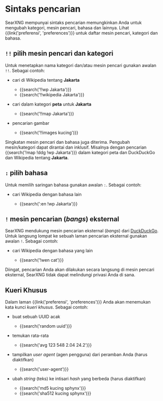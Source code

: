 # Sintaks pencarian

SearXNG mempunyai sintaks pencarian memungkinkan Anda untuk mengubah kategori,
mesin pencari, bahasa dan lainnya.  Lihat {{link('preferensi', 'preferences')}}
untuk daftar mesin pencari, kategori dan bahasa.

## `!!` pilih mesin pencari dan kategori

Untuk menetapkan nama kategori dan/atau mesin pencari gunakan awalan `!!`.  Sebagai contoh:

- cari di Wikipedia tentang **Jakarta**

  - {{search('!!wp Jakarta')}}
  - {{search('!!wikipedia Jakarta')}}

- cari dalam kategori **peta** untuk **Jakarta**

  - {{search('!!map Jakarta')}}

- pencarian gambar

  - {{search('!!images kucing')}}

Singkatan mesin pencari dan bahasa juga diterima.  Pengubah mesin/kategori dapat
dirantai dan inklusif.  Misalnya dengan pencarian {{search('!map !ddg !wp
Jakarta')}} dalam kategori peta dan DuckDuckGo dan Wikipedia tentang
**Jakarta**.

## `:` pilih bahasa

Untuk memilih saringan bahasa gunakan awalan `:`.  Sebagai contoh:

- cari Wikipedia dengan bahasa lain

  - {{search(':en !wp Jakarta')}}

## `!` mesin pencarian (*bangs*) eksternal

SearXNG mendukung mesin pencarian eksternal (*bangs*) dari [DuckDuckGo].  Untuk langsung lompat ke sebuah
laman pencarian eksternal gunakan awalan `!`.  Sebagai contoh:

- cari Wikipedia dengan bahasa yang lain

  - {{search('!wen cat')}}

Diingat, pencarian Anda akan dilakukan secara langsung di mesin pencari
eksternal, SearXNG tidak dapat melindungi privasi Anda di sana.

[DuckDuckGo]: https://duckduckgo.com/bang

## Kueri Khusus

Dalam laman {{link('preferensi', 'preferences')}} Anda akan menemukan kata kunci
_kueri khusus_.  Sebagai contoh:

- buat sebuah UUID acak

  - {{search('random uuid')}}

- temukan rata-rata

  - {{search('avg 123 548 2.04 24.2')}}

- tampilkan _user agent_ (agen pengguna) dari peramban Anda (harus diaktifkan)

  - {{search('user-agent')}}

- ubah _string_ (teks) ke intisari *hash* yang berbeda (harus diaktifkan)

  - {{search('md5 kucing sphynx')}}
  - {{search('sha512 kucing sphynx')}}
